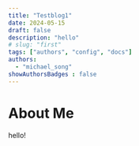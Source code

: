 ```yaml
---
title: "Testblog1"
date: 2024-05-15
draft: false
description: "hello"
# slug: "first"
tags: ["authors", "config", "docs"]
authors:
  - "michael_song"
showAuthorsBadges : false
---
```


# About Me
hello!